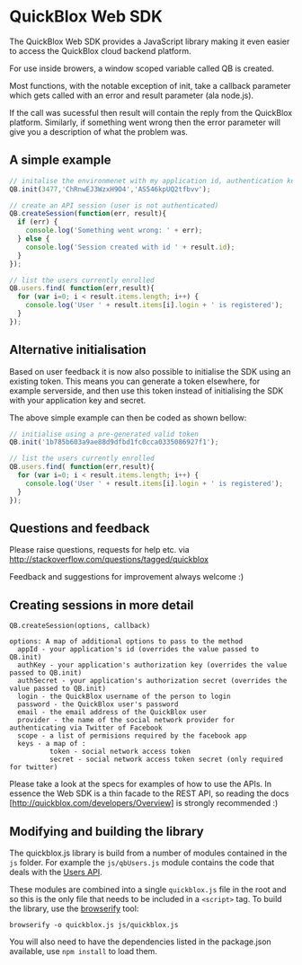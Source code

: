 QuickBlox Web SDK
=================

The QuickBlox Web SDK provides a JavaScript library making it even
easier to access the QuickBlox cloud backend platform.

For use inside browers, a window scoped variable called QB is created.

Most functions, with the notable exception of init, take a callback
parameter which gets called with an error and result parameter (ala node.js).

If the call was sucessful then result will contain the reply from the
QuickBlox platform. Similarly, if something went wrong then the error
parameter will give you a description of what the problem was.

A simple example
----------------

```javascript
// initalise the environmenet with my application id, authentication key and authentication secret
QB.init(3477,'ChRnwEJ3WzxH9O4','AS546kpUQ2tfbvv');

// create an API session (user is not authenticated)
QB.createSession(function(err, result){
  if (err) { 
    console.log('Something went wrong: ' + err);
  } else {
    console.log('Session created with id ' + result.id);
  }
});

// list the users currently enrolled
QB.users.find( function(err,result){
  for (var i=0; i < result.items.length; i++) {
    console.log('User ' + result.items[i].login + ' is registered');
  }
});
```

Alternative initialisation
--------------------------

Based on user feedback it is now also possible to initialise the SDK using an existing token. This means you can generate a token elsewhere, for example serverside, and then use this token instead of initialising the SDK with your application key and secret.

The above simple example can then be coded as shown bellow:

```javascript
// initialise using a pre-generated valid token
QB.init('1b785b603a9ae88d9dfbd1fc0cca0335086927f1');

// list the users currently enrolled
QB.users.find( function(err,result){
  for (var i=0; i < result.items.length; i++) {
    console.log('User ' + result.items[i].login + ' is registered');
  }
});
````

Questions and feedback
----------------------

Please raise questions, requests for help etc. via http://stackoverflow.com/questions/tagged/quickblox

Feedback and suggestions for improvement always welcome :)


Creating sessions in more detail
--------------------------------
```
QB.createSession(options, callback)

options: A map of additional options to pass to the method
  appId - your application's id (overrides the value passed to QB.init)
  authKey - your application's authorization key (overrides the value passed to QB.init)
  authSecret - your application's authorization secret (overrides the value passed to QB.init)
  login - the QuickBlox username of the person to login
  password - the QuickBlox user's password
  email - the email address of the QuickBlox user
  provider - the name of the social network provider for authenticating via Twitter of Facebook
  scope - a list of permisions required by the facebook app
  keys - a map of :
          token - social network access token
          secret - social network access token secret (only required for twitter)
```

Please take a look at the specs for examples of how to use the APIs. In essence the Web SDK is a thin facade to the REST API, so reading the docs [http://quickblox.com/developers/Overview] is strongly recommended :)


Modifying and building the library
----------------------------------
The quickblox.js library is build from a number of modules contained in the `js` folder. For example the `js/qbUsers.js` module contains the code that deals with the [Users API](http://quickblox.com/developers/Users).

These modules are combined into a single `quickblox.js` file in the root and so this is the only file that needs to be included in a `<script>` tag. To build the library, use the [browserify](http://browserify.org/) tool:
```
browserify -o quickblox.js js/quickblox.js
```

You will also need to have the dependencies listed in the package.json available, use `npm install` to load them.

